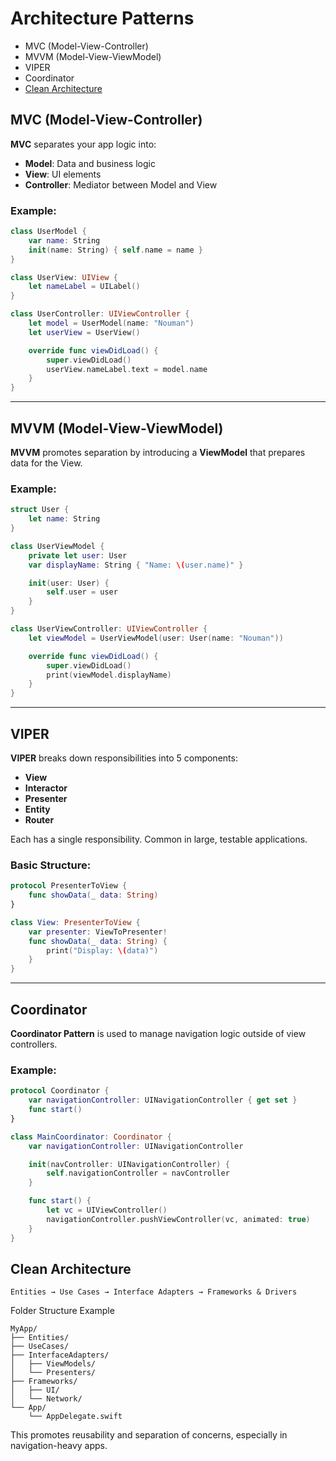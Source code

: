 # Architecture Patterns

* MVC (Model-View-Controller)
* MVVM (Model-View-ViewModel)
* VIPER
* Coordinator
* [Clean Architecture](https://github.com/Nomi-ngj/iOS_Development/blob/main/Clean%20Architecture.md)

## MVC (Model-View-Controller)

**MVC** separates your app logic into:

- **Model**: Data and business logic
- **View**: UI elements
- **Controller**: Mediator between Model and View

### Example:

```swift
class UserModel {
    var name: String
    init(name: String) { self.name = name }
}

class UserView: UIView {
    let nameLabel = UILabel()
}

class UserController: UIViewController {
    let model = UserModel(name: "Nouman")
    let userView = UserView()

    override func viewDidLoad() {
        super.viewDidLoad()
        userView.nameLabel.text = model.name
    }
}
```

---

## MVVM (Model-View-ViewModel)

**MVVM** promotes separation by introducing a **ViewModel** that prepares data for the View.

### Example:

```swift
struct User {
    let name: String
}

class UserViewModel {
    private let user: User
    var displayName: String { "Name: \(user.name)" }

    init(user: User) {
        self.user = user
    }
}

class UserViewController: UIViewController {
    let viewModel = UserViewModel(user: User(name: "Nouman"))

    override func viewDidLoad() {
        super.viewDidLoad()
        print(viewModel.displayName)
    }
}
```

---

## VIPER

**VIPER** breaks down responsibilities into 5 components:

- **View**
- **Interactor**
- **Presenter**
- **Entity**
- **Router**

Each has a single responsibility. Common in large, testable applications.

### Basic Structure:

```swift
protocol PresenterToView {
    func showData(_ data: String)
}

class View: PresenterToView {
    var presenter: ViewToPresenter!
    func showData(_ data: String) {
        print("Display: \(data)")
    }
}
```

---

## Coordinator

**Coordinator Pattern** is used to manage navigation logic outside of view controllers.

### Example:

```swift
protocol Coordinator {
    var navigationController: UINavigationController { get set }
    func start()
}

class MainCoordinator: Coordinator {
    var navigationController: UINavigationController

    init(navController: UINavigationController) {
        self.navigationController = navController
    }

    func start() {
        let vc = UIViewController()
        navigationController.pushViewController(vc, animated: true)
    }
}
```

## Clean Architecture

```
Entities → Use Cases → Interface Adapters → Frameworks & Drivers
```

Folder Structure Example

```
MyApp/
├── Entities/
├── UseCases/
├── InterfaceAdapters/
│   ├── ViewModels/
│   └── Presenters/
├── Frameworks/
│   ├── UI/
│   └── Network/
└── App/
    └── AppDelegate.swift
```

This promotes reusability and separation of concerns, especially in navigation-heavy apps.
